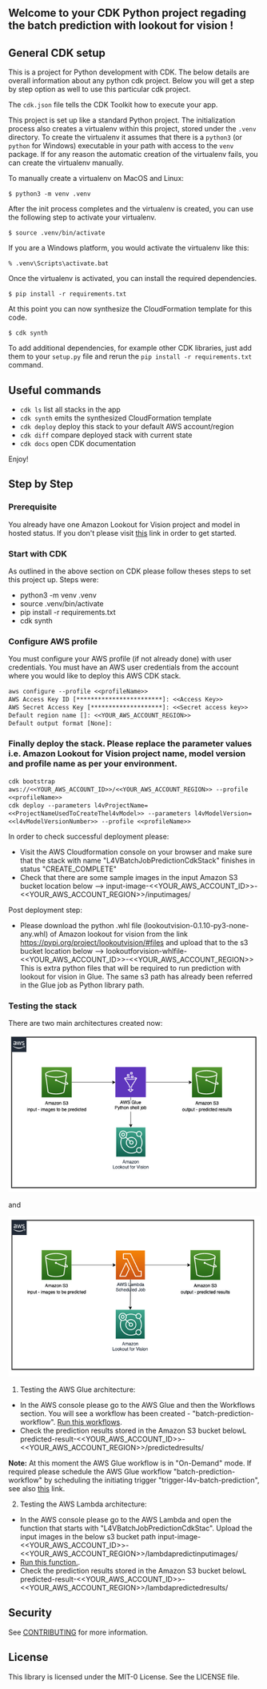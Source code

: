 ## Welcome to your CDK Python project regading the batch prediction with lookout for vision !

## General CDK setup

This is a project for Python development with CDK. The below details are overall information about any python cdk project. Below you will get a step by step option as well to use this particular cdk project.

The `cdk.json` file tells the CDK Toolkit how to execute your app.

This project is set up like a standard Python project.  The initialization
process also creates a virtualenv within this project, stored under the `.venv`
directory.  To create the virtualenv it assumes that there is a `python3`
(or `python` for Windows) executable in your path with access to the `venv`
package. If for any reason the automatic creation of the virtualenv fails,
you can create the virtualenv manually.

To manually create a virtualenv on MacOS and Linux:

```
$ python3 -m venv .venv
```

After the init process completes and the virtualenv is created, you can use the following
step to activate your virtualenv.

```
$ source .venv/bin/activate
```

If you are a Windows platform, you would activate the virtualenv like this:

```
% .venv\Scripts\activate.bat
```

Once the virtualenv is activated, you can install the required dependencies.

```
$ pip install -r requirements.txt
```

At this point you can now synthesize the CloudFormation template for this code.

```
$ cdk synth
```

To add additional dependencies, for example other CDK libraries, just add
them to your `setup.py` file and rerun the `pip install -r requirements.txt`
command.

## Useful commands

 * `cdk ls`          list all stacks in the app
 * `cdk synth`       emits the synthesized CloudFormation template
 * `cdk deploy`      deploy this stack to your default AWS account/region
 * `cdk diff`        compare deployed stack with current state
 * `cdk docs`        open CDK documentation

Enjoy!

## Step by Step

### Prerequisite

You already have one Amazon Lookout for Vision project and model in hosted status. If you don't please visit [this](https://aws.amazon.com/blogs/opensource/build-train-and-deploy-amazon-lookout-for-vision-models-using-the-python-sdk/) link in order to get started.

### Start with CDK

As outlined in the above section on CDK please follow theses steps to set this project up. Steps were:

* python3 -m venv .venv
* source .venv/bin/activate
* pip install -r requirements.txt
* cdk synth

### Configure AWS profile

You must configure your AWS profile (if not already done) with user credentials. You must have an AWS user credentials from the account where you would like to deploy this AWS CDK stack.

```
aws configure --profile <<profileName>>
AWS Access Key ID [************************]: <<Access Key>>
AWS Secret Access Key [********************]: <<Secret access key>>
Default region name []: <<YOUR_AWS_ACCOUNT_REGION>>
Default output format [None]: 
```

### Finally deploy the stack. Please replace the parameter values i.e. Amazon Lookout for Vision project name, model version and profile name as per your environment.

```
cdk bootstrap aws://<<YOUR_AWS_ACCOUNT_ID>>/<<YOUR_AWS_ACCOUNT_REGION>> --profile <<profileName>>
cdk deploy --parameters l4vProjectName=<<ProjectNameUsedToCreateThel4vModel>> --parameters l4vModelVersion=<<l4vModelVersionNumber>> --profile <<profileName>>
```

In order to check successful deployment please:

* Visit the AWS Cloudformation console on your browser and make sure that the stack with name "L4VBatchJobPredictionCdkStack" finishes in status "CREATE_COMPLETE"
* Check that there are some sample images in the input Amazon S3 bucket location below --> input-image-<<YOUR_AWS_ACCOUNT_ID>>-<<YOUR_AWS_ACCOUNT_REGION>>/inputimages/

Post deployment step:
* Please download the python .whl file (lookoutvision-0.1.10-py3-none-any.whl) of Amazon lookout for vision from the link https://pypi.org/project/lookoutvision/#files and upload that to the s3 bucket location below --> 
lookoutforvision-whlfile-<<YOUR_AWS_ACCOUNT_ID>>-<<YOUR_AWS_ACCOUNT_REGION>>
This is extra python files that will be required to run prediction with lookout for vision in Glue. The same s3 path has already been referred in the Glue job as Python library path. 


### Testing the stack

There are two main architectures created now:

![glue](./docs/images/Glue-Architecture.png)

and

![lambda](./docs/images/Lambda-Architecture.png)

1. Testing the AWS Glue architecture:
* In the AWS console please go to the AWS Glue and then the Workflows section. You will see a workflow has been created - "batch-prediction-workflow". [Run this workflows](https://docs.aws.amazon.com/glue/latest/dg/running_monitoring_workflow.html).
* Check the prediction results stored in the Amazon S3 bucket belowL predicted-result-<<YOUR_AWS_ACCOUNT_ID>>-<<YOUR_AWS_ACCOUNT_REGION>>/predictedresults/

**Note:** At this moment the AWS Glue workflow is in "On-Demand" mode. If required please schedule the AWS Glue workflow "batch-prediction-workflow" by scheduling the initiating trigger "trigger-l4v-batch-prediction", see also [this](https://docs.aws.amazon.com/glue/latest/dg/aws-glue-api-jobs-trigger.html#aws-glue-api-jobs-trigger-TriggerUpdate) link.

2. Testing the AWS Lambda architecture:
* In the AWS console please go to the AWS Lambda and open the function that starts with "L4VBatchJobPredictionCdkStac". Upload the input images in the below s3 bucket path
input-image-<<YOUR_AWS_ACCOUNT_ID>>-<<YOUR_AWS_ACCOUNT_REGION>>/lambdapredictinputimages/
* [Run this function.](https://docs.aws.amazon.com/lambda/latest/dg/testing-functions.html).
* Check the prediction results stored in the Amazon S3 bucket belowL predicted-result-<<YOUR_AWS_ACCOUNT_ID>>-<<YOUR_AWS_ACCOUNT_REGION>>/lambdapredictedresults/

## Security

See [CONTRIBUTING](CONTRIBUTING.md#security-issue-notifications) for more information.

## License

This library is licensed under the MIT-0 License. See the LICENSE file.

